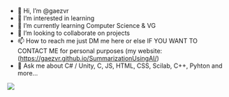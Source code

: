 - 👋 Hi, I’m @gaezvr
- 👀 I’m interested in learning
- 🌱 I’m currently learning Computer Science & VG
- 💞️ I’m looking to collaborate on projects
- 📫 How to reach me just DM me here or else IF YOU WANT TO CONTACT ME for personal purposes (my website:(https://gaezvr.github.io/SummarizationUsingAI/)
- 💬 Ask me about C# / Unity, C, JS, HTML, CSS, Scilab, C++, Pyhton and more...



<img src="https://github-readme-stats.vercel.app/api/top-langs?username=gaezvr"/>
<!---
gaezvr/gaezvr is a ✨ special ✨ repository because its `README.md` (this file) appears on your GitHub profile.
You can click the Preview link to take a look at your changes.
--->

